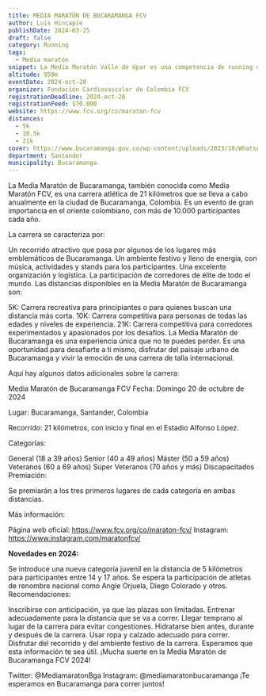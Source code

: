 ```yaml
---
title: MEDIA MARATÓN DE BUCARAMANGA FCV
author: Luis Hincapie
publishDate: 2024-03-25
draft: false
category: Running
tags:
  - Media maratón
snippet: La Media Maratón Valle de Upar es una competencia de running que se celebra anualmente en Valledupar, Cesar, Colombia. La carrera ofrece distancias de 5K, 10K y 21K, y está abierta a corredores de todas las edades y niveles de experiencia.
altitude: 959m
eventDate: 2024-oct-20
organizer: Fundación Cardiovascular de Colombia FCV
registrationDeadline: 2024-oct-20
registrationFeed: $70.000
website: https://www.fcv.org/co/maraton-fcv
distances:
  - 5k
  - 10.5k
  - 21k
cover: https://www.bucaramanga.gov.co/wp-content/uploads/2023/10/WhatsApp-Image-2023-10-03-at-10.13.35-980x736.jpeg
department: Santander
municipality: Bucaramanga
---
```

La Media Maratón de Bucaramanga, también conocida como Media Maratón FCV, es una carrera atlética de 21 kilómetros que se lleva a cabo anualmente en la ciudad de Bucaramanga, Colombia. Es un evento de gran importancia en el oriente colombiano, con más de 10.000 participantes cada año.

La carrera se caracteriza por:

Un recorrido atractivo que pasa por algunos de los lugares más emblemáticos de Bucaramanga.
Un ambiente festivo y lleno de energía, con música, actividades y stands para los participantes.
Una excelente organización y logística.
La participación de corredores de élite de todo el mundo.
Las distancias disponibles en la Media Maratón de Bucaramanga son:

5K: Carrera recreativa para principiantes o para quienes buscan una distancia más corta.
10K: Carrera competitiva para personas de todas las edades y niveles de experiencia.
21K: Carrera competitiva para corredores experimentados y apasionados por los desafíos.
La Media Maratón de Bucaramanga es una experiencia única que no te puedes perder. Es una oportunidad para desafiarte a ti mismo, disfrutar del paisaje urbano de Bucaramanga y vivir la emoción de una carrera de talla internacional.

Aquí hay algunos datos adicionales sobre la carrera:


Media Maratón de Bucaramanga FCV
Fecha: Domingo 20 de octubre de 2024

Lugar: Bucaramanga, Santander, Colombia

Recorrido: 21 kilómetros, con inicio y final en el Estadio Alfonso López.

Categorías:

General (18 a 39 años)
Senior (40 a 49 años)
Máster (50 a 59 años)
Veteranos (60 a 69 años)
Súper Veteranos (70 años y más)
Discapacitados
Premiación:

Se premiarán a los tres primeros lugares de cada categoría en ambas distancias.

Más información:

Página web oficial: https://www.fcv.org/co/maraton-fcv/
Instagram: https://www.instagram.com/maratonfcv/


**Novedades en 2024:**

Se introduce una nueva categoría juvenil en la distancia de 5 kilómetros para participantes entre 14 y 17 años.
Se espera la participación de atletas de renombre nacional como Angie Orjuela, Diego Colorado y otros.
Recomendaciones:

Inscribirse con anticipación, ya que las plazas son limitadas.
Entrenar adecuadamente para la distancia que se va a correr.
Llegar temprano al lugar de la carrera para evitar congestiones.
Hidratarse bien antes, durante y después de la carrera.
Usar ropa y calzado adecuado para correr.
Disfrutar del recorrido y del ambiente festivo de la carrera.
Esperamos que esta información te sea útil. ¡Mucha suerte en la Media Maratón de Bucaramanga FCV 2024!

Twitter: @MediamaratonBga
Instagram: @mediamaratonbucaramanga
¡Te esperamos en Bucaramanga para correr juntos!
